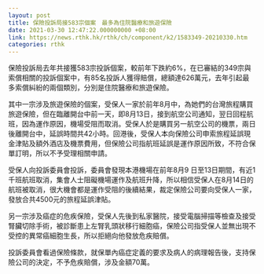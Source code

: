 ```yaml
---
layout: post
title: 保險投訴局接583宗個案　最多為住院醫療和旅遊保險
date: 2021-03-30 12:47:22.000000000 +08:00
link: https://news.rthk.hk/rthk/ch/component/k2/1583349-20210330.htm
categories: rthk
---
```


保險投訴局去年共接獲583宗投訴個案，較前年下跌約6%，在已審結的349宗與索償相關的投訴個案中，有85名投訴人獲得賠償，總額達626萬元，去年引起最多索償糾紛的兩個類別，分別是住院醫療和旅遊保險。

其中一宗涉及旅遊保險的個案，受保人一家於前年8月中，為她們的台灣旅程購買旅遊保險，但在臨離開台中前一天，即8月13日，接到航空公司通知，翌日回程航班，因為運作原因，機場受阻而取消。受保人於是購買另一航空公司的機票，兩日後離開台中，延誤時間共42小時。回港後，受保人本向保險公司申索旅程延誤現金津貼及額外酒店及機票費用，但保險公司指航班延誤是運作原因所致，不符合保單訂明，所以不予受理相關申請。

受保人向投訴委員會投訴，委員會發現本港機場在前年8月9 日至13日期間，有近1千班航班取消，集會人士阻礙機場運作及航班升降，所以相信受保人在8月14日的航班被取消，很大機會都是運作受阻的後續結果，裁定保險公司要向受保人一家，發放合共4500元的旅程延誤津貼。

另一宗涉及癌症的危疾保險，受保人先後到私家醫院，接受電腦掃描等檢查及接受腎臟切除手術，被診斷患上左腎乳頭狀移行細胞癌，保險公司指受保人並無出現不受控的異常癌細胞生長，所以拒絕向他發放危疾賠償。

投訴委員會看過保險條款，就保單內癌症定義的要求及病人的病理報告後，支持保險公司的決定，不予危疾賠償，涉及金額70萬。

